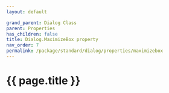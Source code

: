 ```yaml
---
layout: default

grand_parent: Dialog Class
parent: Properties
has_children: false
title: Dialog.MaximizeBox property
nav_order: 7
permalink: /package/standard/dialog/properties/maximizebox
---
```

# {{ page.title }}


